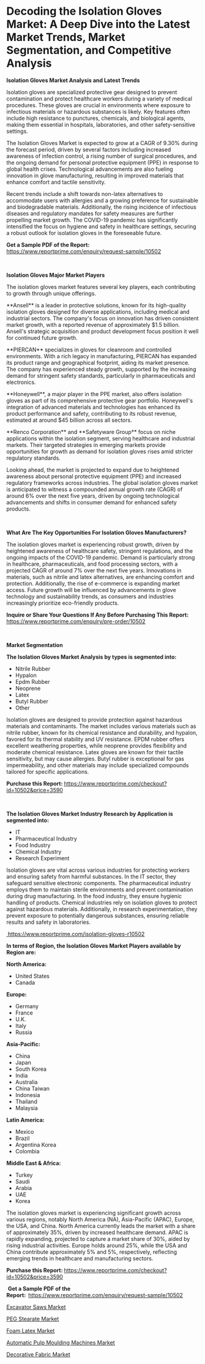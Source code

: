 <p><h1>Decoding the Isolation Gloves Market: A Deep Dive into the Latest Market Trends, Market Segmentation, and Competitive Analysis</h1></p><p><strong>Isolation Gloves Market Analysis and Latest Trends</strong></p>
<p><p>Isolation gloves are specialized protective gear designed to prevent contamination and protect healthcare workers during a variety of medical procedures. These gloves are crucial in environments where exposure to infectious materials or hazardous substances is likely. Key features often include high resistance to punctures, chemicals, and biological agents, making them essential in hospitals, laboratories, and other safety-sensitive settings.</p><p>The Isolation Gloves Market is expected to grow at a CAGR of 9.30% during the forecast period, driven by several factors including increased awareness of infection control, a rising number of surgical procedures, and the ongoing demand for personal protective equipment (PPE) in response to global health crises. Technological advancements are also fueling innovation in glove manufacturing, resulting in improved materials that enhance comfort and tactile sensitivity.</p><p>Recent trends include a shift towards non-latex alternatives to accommodate users with allergies and a growing preference for sustainable and biodegradable materials. Additionally, the rising incidence of infectious diseases and regulatory mandates for safety measures are further propelling market growth. The COVID-19 pandemic has significantly intensified the focus on hygiene and safety in healthcare settings, securing a robust outlook for isolation gloves in the foreseeable future.</p></p>
<p><strong>Get a Sample PDF of the Report:&nbsp;</strong> <a href="https://www.reportprime.com/enquiry/request-sample/10502">https://www.reportprime.com/enquiry/request-sample/10502</a></p>
<p>&nbsp;</p>
<p><strong>Isolation Gloves Major Market Players</strong></p>
<p><p>The isolation gloves market features several key players, each contributing to growth through unique offerings. </p><p>**Ansell** is a leader in protective solutions, known for its high-quality isolation gloves designed for diverse applications, including medical and industrial sectors. The company's focus on innovation has driven consistent market growth, with a reported revenue of approximately $1.5 billion. Ansell's strategic acquisition and product development focus position it well for continued future growth.</p><p>**PIERCAN** specializes in gloves for cleanroom and controlled environments. With a rich legacy in manufacturing, PIERCAN has expanded its product range and geographical footprint, aiding its market presence. The company has experienced steady growth, supported by the increasing demand for stringent safety standards, particularly in pharmaceuticals and electronics.</p><p>**Honeywell**, a major player in the PPE market, also offers isolation gloves as part of its comprehensive protective gear portfolio. Honeywell's integration of advanced materials and technologies has enhanced its product performance and safety, contributing to its robust revenue, estimated at around $45 billion across all sectors.</p><p>**Renco Corporation** and **Safetyware Group** focus on niche applications within the isolation segment, serving healthcare and industrial markets. Their targeted strategies in emerging markets provide opportunities for growth as demand for isolation gloves rises amid stricter regulatory standards.</p><p>Looking ahead, the market is projected to expand due to heightened awareness about personal protective equipment (PPE) and increased regulatory frameworks across industries. The global isolation gloves market is anticipated to witness a compounded annual growth rate (CAGR) of around 6% over the next five years, driven by ongoing technological advancements and shifts in consumer demand for enhanced safety products.</p></p>
<p>&nbsp;</p>
<p><strong>What Are The Key Opportunities For Isolation Gloves Manufacturers?</strong></p>
<p><p>The isolation gloves market is experiencing robust growth, driven by heightened awareness of healthcare safety, stringent regulations, and the ongoing impacts of the COVID-19 pandemic. Demand is particularly strong in healthcare, pharmaceuticals, and food processing sectors, with a projected CAGR of around 7% over the next five years. Innovations in materials, such as nitrile and latex alternatives, are enhancing comfort and protection. Additionally, the rise of e-commerce is expanding market access. Future growth will be influenced by advancements in glove technology and sustainability trends, as consumers and industries increasingly prioritize eco-friendly products.</p></p>
<p><strong>Inquire or Share Your Questions If Any Before Purchasing This Report:</strong> <a href="https://www.reportprime.com/enquiry/pre-order/10502">https://www.reportprime.com/enquiry/pre-order/10502</a></p>
<p>&nbsp;</p>
<p><strong>Market Segmentation</strong></p>
<p><strong>The Isolation Gloves Market Analysis by types is segmented into:</strong></p>
<p><ul><li>Nitrile Rubber</li><li>Hypalon</li><li>Epdm Rubber</li><li>Neoprene</li><li>Latex</li><li>Butyl Rubber</li><li>Other</li></ul></p>
<p><p>Isolation gloves are designed to provide protection against hazardous materials and contaminants. The market includes various materials such as nitrile rubber, known for its chemical resistance and durability, and hypalon, favored for its thermal stability and UV resistance. EPDM rubber offers excellent weathering properties, while neoprene provides flexibility and moderate chemical resistance. Latex gloves are known for their tactile sensitivity, but may cause allergies. Butyl rubber is exceptional for gas impermeability, and other materials may include specialized compounds tailored for specific applications.</p></p>
<p><strong>Purchase this Report:&nbsp;</strong><a href="https://www.reportprime.com/checkout?id=10502&price=3590">https://www.reportprime.com/checkout?id=10502&price=3590</a></p>
<p>&nbsp;</p>
<p><strong>The Isolation Gloves Market Industry Research by Application is segmented into:</strong></p>
<p><ul><li>IT</li><li>Pharmaceutical Industry</li><li>Food Industry</li><li>Chemical Industry</li><li>Research Experiment</li></ul></p>
<p><p>Isolation gloves are vital across various industries for protecting workers and ensuring safety from harmful substances. In the IT sector, they safeguard sensitive electronic components. The pharmaceutical industry employs them to maintain sterile environments and prevent contamination during drug manufacturing. In the food industry, they ensure hygienic handling of products. Chemical industries rely on isolation gloves to protect against hazardous materials. Additionally, in research experimentation, they prevent exposure to potentially dangerous substances, ensuring reliable results and safety in laboratories.</p></p>
<p><a href="https://www.reportprime.com/isolation-gloves-r10502">&nbsp;https://www.reportprime.com/isolation-gloves-r10502</a></p>
<p><strong>In terms of Region, the Isolation Gloves Market Players available by Region are:</strong></p>
<p>
    <p> <strong> North America: </strong>
        <ul>
            <li>United States</li>
            <li>Canada</li>
        </ul>
        </p> 
    <p> <strong> Europe: </strong>
        <ul>
            <li>Germany</li>
            <li>France</li>
            <li>U.K.</li>
            <li>Italy</li>
            <li>Russia</li>
        </ul>
        </p> 
    <p> <strong> Asia-Pacific: </strong>
        <ul>
            <li>China</li>
            <li>Japan</li>
            <li>South Korea</li>
            <li>India</li>
            <li>Australia</li>
            <li>China Taiwan</li>
            <li>Indonesia</li>
            <li>Thailand</li>
            <li>Malaysia</li>
        </ul>
        </p> 
    <p> <strong> Latin America: </strong>
        <ul>
            <li>Mexico</li>
            <li>Brazil</li>
            <li>Argentina Korea</li>
            <li>Colombia</li>
        </ul>
        </p> 
    <p> <strong> Middle East & Africa: </strong>
        <ul>
            <li>Turkey</li>
            <li>Saudi</li>
            <li>Arabia</li>
            <li>UAE</li>
            <li>Korea</li>
        </ul>
    </p>
    </p>
<p><p>The isolation gloves market is experiencing significant growth across various regions, notably North America (NA), Asia-Pacific (APAC), Europe, the USA, and China. North America currently leads the market with a share of approximately 35%, driven by increased healthcare demand. APAC is rapidly expanding, projected to capture a market share of 30%, aided by rising industrial activities. Europe holds around 25%, while the USA and China contribute approximately 5% and 5%, respectively, reflecting emerging trends in healthcare and manufacturing sectors.</p></p>
<p><strong>Purchase this Report: </strong><a href="https://www.reportprime.com/checkout?id=10502&price=3590">https://www.reportprime.com/checkout?id=10502&price=3590</a></p>
<p>&nbsp;<strong>Get a Sample PDF of the Report:&nbsp;&nbsp;</strong><a href="https://www.reportprime.com/enquiry/request-sample/10502">https://www.reportprime.com/enquiry/request-sample/10502</a></p>
<p><strong></strong></p>
<p><p><a href="https://issuu.com/reportprime-2/docs/excavator-saws-market-size-2030.ppt_606fbebe91c1a0">Excavator Saws Market</a></p><p><a href="https://issuu.com/reportprime-2/docs/peg-stearate-market-size-2030.pptx_da7424fa472cf7">PEG Stearate Market</a></p><p><a href="https://www.linkedin.com/pulse/insights-foam-latex-market-players-size-geographical-regions-2w5pe?trackingId=TzqJuKwyTX6gGXECoxvNjQ%3D%3D">Foam Latex Market</a></p><p><a href="https://medium.com/@mayrussel2007/the-automatic-pulp-moulding-machines-market-research-report-provides-an-in-depth-and-up-to-date-e7d9025c54d1">Automatic Pulp Moulding Machines Market</a></p><p><a href="https://www.linkedin.com/pulse/global-perspectives-decorative-fabric-market-trends-challenges-wp3me?trackingId=9VRLUK%2FCRe%2BeIO%2BK9lVL2Q%3D%3D">Decorative Fabric Market</a></p></p>